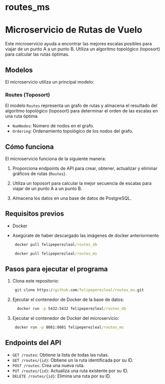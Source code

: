 # routes_ms
# Microservicio de Rutas de Vuelo

Este microservicio ayuda a encontrar las mejores escalas posibles para viajar de un punto A a un punto B. Utiliza un algoritmo topológico (toposort) para calcular las rutas óptimas.

## Modelos

El microservicio utiliza un principal modelo:
### Routes (Toposort)

El modelo `Routes` representa un grafo de rutas y almacena el resultado del algoritmo topológico (toposort) para determinar el orden de las escalas en una ruta óptima.

- `NumNodes`: Número de nodos en el grafo.
- `Ordering`: Ordenamiento topológico de los nodos del grafo.

## Cómo funciona

El microservicio funciona de la siguiente manera:

1. Proporciona endpoints de API para crear, obtener, actualizar y eliminar gráficos de rutas (`Routes`).

2. Utiliza un toposort para calcular la mejor secuencia de escalas para viajar de un punto A a un punto B.

3. Almacena los datos en una base de datos de PostgreSQL.

## Requisitos previos

- Docker
- Asegúrate de haber descargado las imágenes de docker anteriormente
  ```cmd
   docker pull felipeperezleal/routes_db
  ```

  ```cmd
   docker pull felipeperezleal/routes_ms
  ```

## Pasos para ejecutar el programa

1. Clona este repositorio:
   ```cmd
    git clone https://github.com/felipeperezleal/routes_ms.git
   ```
2. Ejecutar el contenedor de Docker de la base de datos:
   ```cmd
     docker run -p 5432:5432 felipeperezleal/routes_db 
   ```
3. Ejecutar el contenedor de Docker del microservicio:
   ```cmd
    docker run -p 8081:8081 felipeperezleal/routes_ms
   ```
   
## Endpoints del API

- `GET /routes`: Obtiene la lista de todas las rutas.
- `GET /routes/{id}`: Obtiene un la ruta identificada por su ID.
- `POST /routes`: Crea una nueva ruta.
- `PUT /routes/{id}`: Actualiza una ruta existente por su ID.
- `DELETE /routes/{id}`: Elimina una ruta por su ID.






